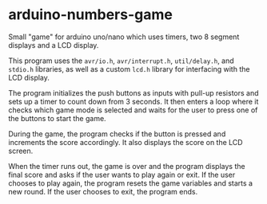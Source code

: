 # arduino-numbers-game
Small "game" for arduino uno/nano which uses timers, two 8 segment displays and a LCD display.


This program uses the `avr/io.h`, `avr/interrupt.h`, `util/delay.h`, and `stdio.h` libraries, as well as a custom `lcd.h` library for interfacing with the LCD display.

The program initializes the push buttons as inputs with pull-up resistors and sets up a timer to count down from 3 seconds. It then enters a loop where it checks which game mode is selected and waits for the user to press one of the buttons to start the game.

During the game, the program checks if the button is pressed and increments the score accordingly. It also displays the score on the LCD screen.

When the timer runs out, the game is over and the program displays the final score and asks if the user wants to play again or exit. If the user chooses to play again, the program resets the game variables and starts a new round. If the user chooses to exit, the program ends.

